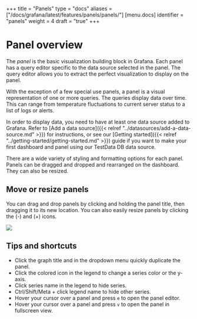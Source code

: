 +++
title = "Panels"
type = "docs"
aliases = ["/docs/grafana/latest/features/panels/panels/"]
[menu.docs]
identifier = "panels"
weight = 4
draft = "true"
+++

# Panel overview

The *panel* is the basic visualization building block in Grafana. Each panel has a query editor specific to the data source selected in the panel. The query editor allows you to extract the perfect visualization to display on the panel.

With the exception of a few special use panels, a panel is a visual representation of one or more queries. The queries display data over time. This can range from temperature fluctuations to current server status to a list of logs or alerts.

In order to display data, you need to have at least one data source added to Grafana. Refer to [Add a data source]({{< relref "../datasources/add-a-data-source.md" >}}) for instructions, or see our [Getting started]({{< relref "../getting-started/getting-started.md" >}}) guide if you want to make your first dashboard and panel using our TestData DB data source.

There are a wide variety of styling and formatting options for each panel. Panels can be dragged and dropped and rearranged on the dashboard. They can also be resized.

## Move or resize panels

You can drag and drop panels by clicking and holding the panel title, then dragging it to its new location. You can also easily resize panels by clicking the (-) and (+) icons.

![](/img/docs/animated_gifs/drag_drop.gif)

## Tips and shortcuts

- Click the graph title and in the dropdown menu quickly duplicate the panel.
- Click the colored icon in the legend to change a series color or the y-axis.
- Click series name in the legend to hide series.
- Ctrl/Shift/Meta + click legend name to hide other series.
- Hover your cursor over a panel and press `e` to open the panel editor.
- Hover your cursor over a panel and press `v` to open the panel in fullscreen view.